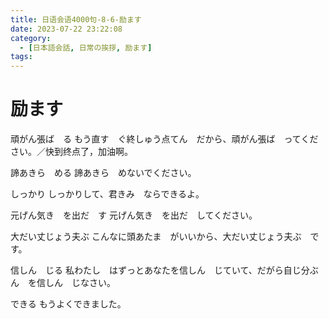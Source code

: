 ```yaml
---
title: 日语会语4000句-8-6-励ます
date: 2023-07-22 23:22:08
category:
  - [日本語会話, 日常の挨拶, 励ます]
tags:
---
```


# 励ます

頑がん張ば　る
もう直す　ぐ終しゅう点てん　だから、頑がん張ば　ってください。／快到终点了，加油啊。

諦あきら　める
諦あきら　めないでください。

しっかり
しっかりして、君きみ　ならできるよ。

元げん気き　を出だ　す
元げん気き　を出だ　してください。

大だい丈じょう夫ぶ
こんなに頭あたま　がいいから、大だい丈じょう夫ぶ　です。

信しん　じる
私わたし　はずっとあなたを信しん　じていて、だがら自じ分ぶん　を信しん　じなさい。

できる
もうよくできました。
